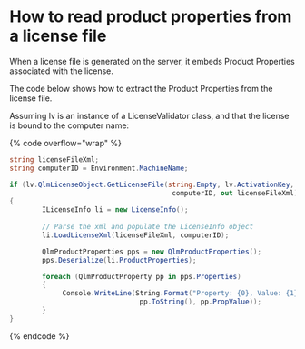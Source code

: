 # How to read product properties from a license file

When a license file is generated on the server, it embeds Product Properties associated with the license.

The code below shows how to extract the Product Properties from the license file.

Assuming lv is an instance of a LicenseValidator class, and that the license is bound to the computer name:

{% code overflow="wrap" %}
```csharp
string licenseFileXml;
string computerID = Environment.MachineName;

if (lv.QlmLicenseObject.GetLicenseFile(string.Empty, lv.ActivationKey, string.Empty, 
                                        computerID, out licenseFileXml))
{
        ILicenseInfo li = new LicenseInfo();
        
        // Parse the xml and populate the LicenseInfo object
        li.LoadLicenseXml(licenseFileXml, computerID);

        QlmProductProperties pps = new QlmProductProperties();
        pps.Deserialize(li.ProductProperties);

        foreach (QlmProductProperty pp in pps.Properties)
        {
             Console.WriteLine(String.Format("Property: {0}, Value: {1}", 
                                pp.ToString(), pp.PropValue));
        }
}
```
{% endcode %}
